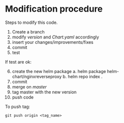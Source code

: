 # Modification procedure

Steps to modify this code.

  1. Create a branch
  2. modify *version* and *Chart.yaml* accordingly
  3. insert your changes/improvements/fixes
  4. commit
  5. test

If test are ok:

  6. create the new helm package
    a. helm package helm-chart/nginxreverseproxy
    b. helm repo index .
  7. commit
  8. merge on *master*
  9. tag master with the new version
  10. push code

To push tag: 

```
git push origin <tag_name>
```

